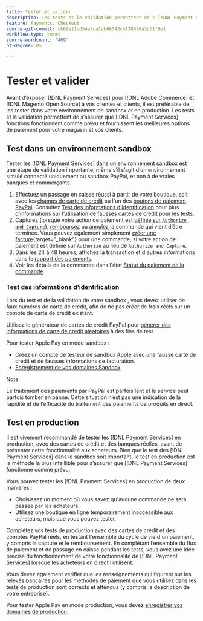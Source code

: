 ```yaml
---
title: Tester et valider
description: Les tests et la validation permettent de s [!DNL Payment Services] assurer que les fonctions fonctionnent comme prévu et offrent les meilleures options de paiement pour vos clients
feature: Payments, Checkout
source-git-commit: cb69e11cd54a3ca1ab66543c4f28526a3cf1f9e1
workflow-type: tm+mt
source-wordcount: '469'
ht-degree: 0%

---
```


# Tester et valider

Avant d’exposer [!DNL Payment Services] pour [!DNL Adobe Commerce] et [!DNL Magento Open Source] à vos clientes et clients, il est préférable de les tester dans votre environnement de sandbox _et_ en production. Les tests et la validation permettent de s’assurer que [!DNL Payment Services] fonctions fonctionnent comme prévu et fournissent les meilleures options de paiement pour votre magasin et vos clients.

## Test dans un environnement sandbox

Tester les [!DNL Payment Services] dans un environnement sandbox est une étape de validation importante, même s’il s’agit d’un environnement simulé connecté uniquement au sandbox PayPal, et non à de vraies banques et commerçants.

1. Effectuez un passage en caisse réussi à partir de votre boutique, soit avec les [champs de carte de crédit](payments-options.md#credit-card-fields) ou l&#39;un des [boutons de paiement PayPal](payments-options.md#paypal-smart-buttons). Consultez [Test des informations d’identification](#testing-credentials) pour plus d’informations sur l’utilisation de fausses cartes de crédit pour les tests.
1. Capturez (lorsque votre action de paiement est [définie sur `Authorize and Capture`](onboard.md#set-payment-services-as-payment-method)), [remboursez](refunds.md) ou [annulez](voids.md) la commande qui vient d’être terminée. Vous pouvez également simplement [créer une facture](https://experienceleague.adobe.com/en/docs/commerce-admin/stores-sales/order-management/invoices#create-an-invoice){target="_blank"} pour une commande, si votre action de paiement est définie sur `Authorize` au lieu de `Authorize and Capture`.
1. Dans les 24 à 48 heures, affichez la transaction et d&#39;autres informations dans le [rapport des paiements](payouts.md).
1. Voir les détails de la commande dans l&#39;état [Statut du paiement de la commande](order-payment-status.md).

### Test des informations d’identification

Lors du test et de la validation de votre sandbox , vous devez utiliser de faux numéros de carte de crédit, afin de ne pas créer de frais réels sur un compte de carte de crédit existant.

Utilisez le générateur de cartes de crédit PayPal pour [générer des informations de carte de crédit aléatoires](https://www.paypal.com/us/smarthelp/article/where-can-i-find-test-credit-card-numbers-ts2157) à des fins de test.

Pour tester Apple Pay en mode sandbox :

* Créez un compte de testeur de sandbox [Apple](https://developer.apple.com/apple-pay/sandbox-testing/#create-a-sandbox-tester-account) avec une fausse carte de crédit et de fausses informations de facturation.
* [Enregistrement de vos domaines Sandbox](https://developer.paypal.com/docs/checkout/apm/apple-pay/#link-registeryoursandboxdomains).

>[!NOTE]
>
>Le traitement des paiements par PayPal est parfois lent et le service peut parfois tomber en panne. Cette situation n’est pas une indication de la rapidité et de l’efficacité du traitement des paiements de produits en direct.

## Test en production

Il est vivement recommandé de tester les [!DNL Payment Services] en production, avec des cartes de crédit et des banques réelles, avant de présenter cette fonctionnalité aux acheteurs. Bien que le test des [!DNL Payment Services] dans le sandbox soit important, le test en production est la méthode la plus infaillible pour s’assurer que [!DNL Payment Services] fonctionne comme prévu.

Vous pouvez tester les [!DNL Payment Services] en production de deux manières :

* Choisissez un moment où vous savez qu&#39;aucune commande ne sera passée par les acheteurs.
* Utilisez une boutique en ligne temporairement inaccessible aux acheteurs, mais que vous pouvez tester.

Complétez vos tests de production avec des cartes de crédit et des comptes PayPal réels, en testant l&#39;ensemble du cycle de vie d&#39;un paiement, y compris la capture et le remboursement. En complétant l’ensemble du flux de paiement et de passage en caisse pendant les tests, vous avez une idée précise du fonctionnement de votre fonctionnalité de [!DNL Payment Services] lorsque les acheteurs en direct l’utilisent.

Vous devez également vérifier que les renseignements qui figurent sur les relevés bancaires pour les méthodes de paiement que vous utilisez dans les tests de production sont corrects et attendus (y compris la description de votre entreprise).

Pour tester Apple Pay en mode production, vous devez [enregistrer vos domaines de production](https://developer.paypal.com/docs/checkout/apm/apple-pay/#register-your-live-domain).

